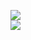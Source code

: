 [![](https://img.shields.io/badge/Made%20With-Github%20Spray-lightgrey.svg?style=for-the-badge&logo=github)](https://github.com/Annihil/github-spray#5590)  
[![](https://i.imgur.com/2DrTn0Z.gif)](https://github.com/Annihil/github-spray)